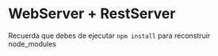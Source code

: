 # WebServer + RestServer

Recuerda que debes de ejecutar `npm install` para reconstruir node_modules